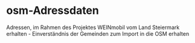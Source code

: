 osm-Adressdaten
===============

Adressen, im Rahmen des Projektes WEINmobil vom Land Steiermark erhalten - Einverständnis der Gemeinden zum Import in die OSM erhalten